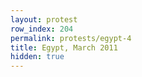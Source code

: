 ```yaml
---
layout: protest
row_index: 204
permalink: protests/egypt-4
title: Egypt, March 2011
hidden: true
---
```

